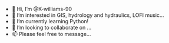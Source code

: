 - 👋 Hi, I’m @K-williams-90
- 👀 I’m interested in GIS, hydrology and hydraulics, LOFI music...
- 🌱 I’m currently learning Python!
- 💞️ I’m looking to collaborate on ...
- 📫 Please feel free to message...

<!---
K-williams-90/K-williams-90 is a ✨ special ✨ repository because its `README.md` (this file) appears on your GitHub profile.
You can click the Preview link to take a look at your changes.
--->
